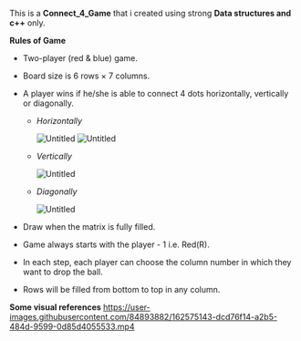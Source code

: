 This is a **Connect_4_Game** that i created using strong **Data structures and c++** only.

**Rules of Game**
- Two-player (red & blue) game.
- Board size is  6 rows × 7 columns.
- A player wins if he/she is able to connect 4 dots horizontally, vertically or diagonally.
    - *Horizontally*
        
        ![Untitled](https://s3-us-west-2.amazonaws.com/secure.notion-static.com/ca4a9d92-73f6-48cb-bd8e-46f8b1507fe2/Untitled.png)
        ![Untitled](https://user-images.githubusercontent.com/84893882/162575155-5d2801ef-2fea-47c1-9e82-8422c7ce1b88.png)

    - *Vertically*
        
        ![Untitled](https://s3-us-west-2.amazonaws.com/secure.notion-static.com/e6cddfe2-3631-42b2-99b3-be56665d25d4/Untitled.png)
        
    - *Diagonally*
        
        ![Untitled](https://s3-us-west-2.amazonaws.com/secure.notion-static.com/820ee8bc-1fa2-4f48-aeeb-799169b07de6/Untitled.png)
        
- Draw when the matrix is fully filled.
- Game always starts with the player - 1 i.e. Red(R).
- In each step, each player can choose the column number in which they want to drop the ball.
- Rows will be filled from bottom to top in any column.

**Some visual references**
https://user-images.githubusercontent.com/84893882/162575143-dcd76f14-a2b5-484d-9599-0d85d4055533.mp4


